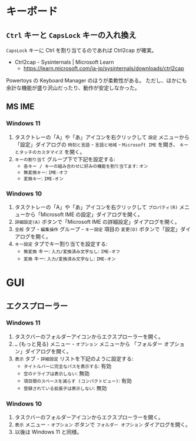 キーボード
======================================================================

`Ctrl` キーと `CapsLock` キーの入れ換え
----------------------------------------------------------------------

`CapsLock` キーに Ctrl を割り当てるのであれば Ctrl2cap が確実。

* Ctrl2cap - Sysinternals | Microsoft Learn
    * https://learn.microsoft.com/ja-jp/sysinternals/downloads/ctrl2cap

Powertoys の Keyboard Manager のほうが柔軟性がある。
ただし、ほかにも余計な機能が盛り沢山だったり、動作が安定しなかった。

MS IME
----------------------------------------------------------------------

### Windows 11

1.  タスクトレーの「A」や「あ」アイコンを右クリックして
    `設定` メニューから「設定」ダイアログの
    `時刻と言語` - `言語と地域` - `Microsoft IME` を開き、
    `キーとタッチのカスタマイズ` を開く。
2.  `キーの割り当て` グループ下で下記を設定する:
    * `各キー / キーの組み合わせに好みの機能を割り当てます`: `オン`
    * `無変換キー`: `IME-オフ`
    * `変換キー`:   `IME-オン`

### Windows 10

1.  タスクトレーの「A」や「あ」アイコンを右クリックして
    `プロパティ(R)` メニューから「Microsoft IME の設定」ダイアログを開く。
2.  `詳細設定(A)` ボタンで「Microsoft IME の詳細設定」ダイアログを開く。
3.  `全般` タブ - `編集操作` グループ - `キー設定` 項目の
    `変更(D)` ボタンで「設定」ダイアログを開く。
4.  `キー設定` タブでキー割り当てを設定する:
    * `無変換` キー: `入力/変換済み文字なし`: `IME-オフ`
    * `変換` キー:   `入力/変換済み文字なし`: `IME-オン`

GUI
======================================================================

エクスプローラー
----------------------------------------------------------------------

### Windows 11

1.  タスクバーのフォルダーアイコンからエクスプローラーを開く。
2.  `…` (もっと見る) メニュー - `オプション` メニューから
    「フォルダー オプション」ダイアログを開く。
3.  `表示` タブ - `詳細設定` リストを下記のように設定する:
    * `タイトルバーに完全なパスを表示する`: 有効
    * `空のドライブは表示しない`: 無効
    * `項目間のスペースを減らす (コンパクトビュー)`: 有効
    * `登録されている拡張子は表示しない`: 無効

### Windows 10

1.  タスクバーのフォルダーアイコンからエクスプローラーを開く。
2.  `表示` メニュー - `オプション` ボタンで
    `フォルダー オプション` ダイアログを開く。
3.  以後は Windows 11 と同様。

